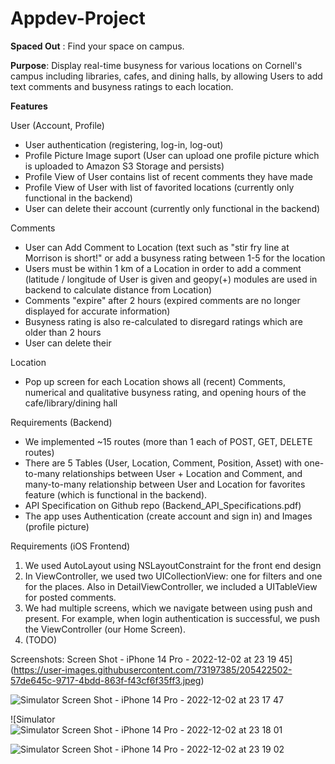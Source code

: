# Appdev-Project

**Spaced Out** : Find your space on campus.


**Purpose**: Display real-time busyness for various locations on Cornell's campus including libraries, cafes, and dining halls, by allowing Users to add text comments and busyness ratings to each location.

**Features**

User (Account, Profile)
- User authentication (registering, log-in, log-out)
- Profile Picture Image suport (User can upload one profile picture which is uploaded to Amazon S3 Storage and persists)
- Profile View of User contains list of recent comments they have made
- Profile View of User with list of favorited locations (currently only functional in the backend)
- User can delete their account (currently only functional in the backend)

Comments
- User can Add Comment to Location (text such as "stir fry line at Morrison is short!" or add a busyness rating between 1-5 for the location
- Users must be within 1 km of a Location in order to add a comment (latitude / longitude of User is given and geopy(+) modules are used in backend to calculate distance from Location)
- Comments "expire" after 2 hours (expired comments are no longer displayed for accurate information)
- Busyness rating is also re-calculated to disregard ratings which are older than 2 hours
- User can delete their 

Location
- Pop up screen for each Location shows all (recent) Comments, numerical and qualitative busyness rating, and opening hours of the cafe/library/dining hall

Requirements (Backend)
- We implemented ~15 routes (more than 1 each of POST, GET, DELETE routes)
- There are 5 Tables (User, Location, Comment, Position, Asset) with one-to-many relationships between User + Location and Comment, and many-to-many relationship between User and Location for favorites feature (which is functional in the backend).
- API Specification on Github repo (Backend_API_Specifications.pdf)
- The app uses Authentication (create account and sign in) and Images (profile picture)


Requirements (iOS Frontend)
1. We used AutoLayout using NSLayoutConstraint for the front end design 
2. In ViewController, we used two UICollectionView: one for filters and one for the places. Also in DetailViewController, we included a UITableView for posted comments. 
3. We had multiple screens, which we navigate between using push and present. For example, when login authentication is successful, we push the ViewController (our Home Screen). 
4. (TODO)

Screenshots:
 Screen Shot - iPhone 14 Pro - 2022-12-02 at 23 19 45](https://user-images.githubusercontent.com/73197385/205422502-57de645c-9717-4bdd-863f-f43cf6f35ff3.jpeg)
 
![Simulator Screen Shot - iPhone 14 Pro - 2022-12-02 at 23 17 47](https://user-images.githubusercontent.com/73197385/205422596-3baed671-9569-44a5-921e-83a52382b6f8.jpeg)

![Simulator![Simulator Screen Shot - iPhone 14 Pro - 2022-12-02 at 23 18 01](https://user-images.githubusercontent.com/73197385/205422637-c54f5ddb-f42a-4d18-98c8-731d825f97e0.jpeg)

![Simulator Screen Shot - iPhone 14 Pro - 2022-12-02 at 23 19 02](https://user-images.githubusercontent.com/73197385/205422566-76a18909-b44e-48c9-b6d1-8a960dee07df.jpeg)

